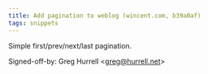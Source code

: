 ```yaml
---
title: Add pagination to weblog (wincent.com, b39a0af)
tags: snippets
---
```


Simple first/prev/next/last pagination.

Signed-off-by: Greg Hurrell &lt;greg@hurrell.net&gt;
